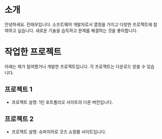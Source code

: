 # 소개
안녕하세요. 진태우입니다. 소프트웨어 개발자로서 열정을 가지고 다양한 프로젝트에 참여하고 싶습니다. 새로운 기술을 습득하고 문제를 해결하는 것을 좋아합니다.

# 작업한 프로젝트
아래는 제가 참여했거나 개발한 프로젝트입니다. 각 프로젝트는 다운로드 받을 수 있습니다.

## 프로젝트 1
- 프로젝트 설명: 1인 포트폴리오 사이트의 다른 버전입니다.

## 프로젝트 2
- 프로젝트 설명: 슈퍼히어로 굿즈 쇼핑몰 사이트입니다.
